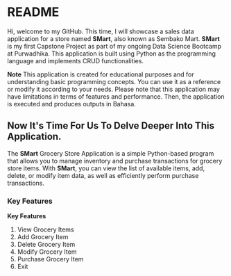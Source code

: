 # README
Hi, welcome to my GitHub. This time, I will showcase a sales data application for a store named **SMart**, also known as Sembako Mart. **SMart** is my first Capstone Project as part of my ongoing Data Science Bootcamp at Purwadhika. This application is built using Python as the programming language and implements CRUD functionalities.

**Note**
This application is created for educational purposes and for understanding basic programming concepts. You can use it as a reference or modify it according to your needs. Please note that this application may have limitations in terms of features and performance. Then, the application is executed and produces outputs in Bahasa.

## Now It's Time For Us To Delve Deeper Into This Application.
The **SMart** Grocery Store Application is a simple Python-based program that allows you to manage inventory and purchase transactions for grocery store items. With **SMart**, you can view the list of available items, add, delete, or modify item data, as well as efficiently perform purchase transactions.

### Key Features
**Key Features**
1. View Grocery Items
2. Add Grocery Item
3. Delete Grocery Item
4. Modify Grocery Item
5. Purchase Grocery Item
6. Exit
